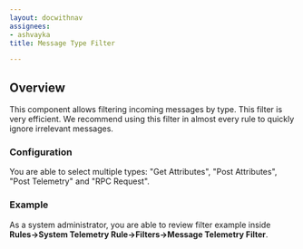 ```yaml
---
layout: docwithnav
assignees:
- ashvayka
title: Message Type Filter

---
```


## Overview

This component allows filtering incoming messages by type. 
This filter is very efficient. 
We recommend using this filter in almost every rule to quickly ignore irrelevant messages. 

### Configuration

You are able to select multiple types: "Get Attributes", "Post Attributes", "Post Telemetry" and "RPC Request". 

### Example

As a system administrator, you are able to review filter example inside **Rules->System Telemetry Rule->Filters->Message Telemetry Filter**.

